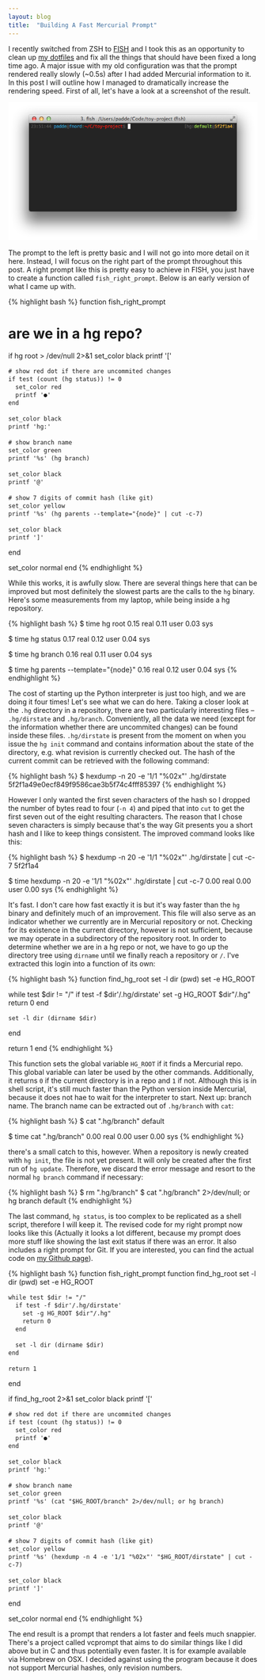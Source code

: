 ```yaml
---
layout: blog
title:  "Building A Fast Mercurial Prompt"
---
```


I recently switched from ZSH to [FISH](http://fishshell.com) and I took this as an opportunity to clean up [my dotfiles](http://github.com/padde/dotfiles) and fix all the things that should have been fixed a long time ago. A major issue with my old configuration was that the prompt rendered really slowly (~0.5s) after I had added Mercurial information to it. In this post I will outline how I managed to dramatically increase the rendering speed. First of all, let's have a look at a screenshot of the result.

![Screenshot of my prompt](/assets/2013-10-19-screenshot.png)

The prompt to the left is pretty basic and I will not go into more detail on it
here. Instead, I will focus on the right part of the prompt throughout this
post. A right prompt like this is pretty easy to achieve in FISH, you just have
to create a function called `fish_right_prompt`. Below is an early version of what I came up with.

{% highlight bash %}
function fish_right_prompt
  # are we in a hg repo?
  if hg root > /dev/null 2>&1
    set_color black
    printf '['

    # show red dot if there are uncommited changes
    if test (count (hg status)) != 0
      set_color red
      printf '●'
    end

    set_color black
    printf 'hg:'

    # show branch name
    set_color green
    printf '%s' (hg branch)

    set_color black
    printf '@'

    # show 7 digits of commit hash (like git)
    set_color yellow
    printf '%s' (hg parents --template="{node}" | cut -c-7)

    set_color black
    printf ']'
  end

  set_color normal
end
{% endhighlight %}

While this works, it is awfully slow. There are several things here that can be
improved but most definitely the slowest parts are the calls to the `hg` binary.
Here's some measurements from my laptop, while being inside a hg repository.

{% highlight bash %}
$ time hg root
        0.15 real         0.11 user         0.03 sys

$ time hg status
        0.17 real         0.12 user         0.04 sys

$ time hg branch
        0.16 real         0.11 user         0.04 sys

$ time hg parents --template="{node}"
        0.16 real         0.12 user         0.04 sys
{% endhighlight %}


The cost of starting up the Python interpreter is just too high, and we are
doing it four times! Let's see what we can do here. Taking a closer look at
the `.hg` directory in a repository, there are two particularly interesting files – `.hg/dirstate` and `.hg/branch`. Conveniently, all the data we need (except for the information whether there are uncommited changes) can be found inside these
files. `.hg/dirstate` is present from the moment on when you issue the `hg init`
command and contains information about the state of the directory, e.g. what
revision is currently checked out. The hash of the current commit can be retrieved with the following command:

{% highlight bash %}
$ hexdump -n 20 -e '1/1 "%02x"' .hg/dirstate
5f2f1a49e0ecf849f9586cae3b5f74c4fff85397
{% endhighlight %}

However I only wanted the first seven characters of the hash so I dropped the
number of bytes read to four (`-n 4`) and piped that into `cut` to get the first
seven out of the eight resulting characters. The reason that I chose seven
characters is simply because that's the way Git presents you a short hash and I
like to keep things consistent. The improved command looks like this:

{% highlight bash %}
$ hexdump -n 20 -e '1/1 "%02x"' .hg/dirstate | cut -c-7
5f2f1a4

$ time hexdump -n 20 -e '1/1 "%02x"' .hg/dirstate | cut -c-7
      0.00 real         0.00 user         0.00 sys
{% endhighlight %}

It's fast. I don't care how fast exactly it is but it's way faster than the
`hg` binary and definitely much of an improvement. This file will also serve as an indicator whether we currently are in Mercurial repository or not. Checking for its existence in the current directory, however is not sufficient, because we may operate in a subdirectory of the repository root. In order to determine whether we are in a hg repo or not, we have to go up the directory tree using `dirname` until we finally reach a repository or `/`. I've extracted this login into a function of its own:

{% highlight bash %}
function find_hg_root
  set -l dir (pwd)
  set -e HG_ROOT

  while test $dir != "/"
    if test -f $dir'/.hg/dirstate'
      set -g HG_ROOT $dir"/.hg"
      return 0
    end

    set -l dir (dirname $dir)
  end

  return 1
end
{% endhighlight %}

This function sets the global variable `HG_ROOT` if it finds a Mercurial repo.
This global variable can later be used by the other commands. Additionally, it
returns `0` if the current directory is in a repo and `1` if not. Although this
is in shell script, it's still much faster than the Python version inside
Mercurial, because it does not hae to wait for the interpreter to start.
Next up: branch name. The branch name can be extracted out of `.hg/branch` with `cat`:

{% highlight bash %}
$ cat ".hg/branch"
default

$ time cat ".hg/branch"
      0.00 real         0.00 user         0.00 sys
{% endhighlight %}

there's a small catch to this, however. When a repository is newly created with
`hg init`, the file is not yet present. It will only be created after the first run of `hg update`. Therefore, we discard the error message and resort to the normal `hg branch` command if necessary:

{% highlight bash %}
$ rm ".hg/branch"
$ cat ".hg/branch" 2>/dev/null; or hg branch
default
{% endhighlight %}

The last command, `hg status`, is too complex to be replicated as a
shell script, therefore I will keep it. The revised code for my right
prompt now looks like this (Actually it looks a lot different, because my prompt does more stuff like showing the last exit status if there was an error. It also includes a right prompt for Git. If you are interested, you can find the actual code on [my Github page](http://github.com/padde/dotfiles)).


{% highlight bash %}
function fish_right_prompt
  function find_hg_root
    set -l dir (pwd)
    set -e HG_ROOT

    while test $dir != "/"
      if test -f $dir'/.hg/dirstate'
        set -g HG_ROOT $dir"/.hg"
        return 0
      end

      set -l dir (dirname $dir)
    end

    return 1
  end

  if find_hg_root 2>&1
    set_color black
    printf '['

    # show red dot if there are uncommited changes
    if test (count (hg status)) != 0
      set_color red
      printf '●'
    end

    set_color black
    printf 'hg:'

    # show branch name
    set_color green
    printf '%s' (cat "$HG_ROOT/branch" 2>/dev/null; or hg branch)

    set_color black
    printf '@'

    # show 7 digits of commit hash (like git)
    set_color yellow
    printf '%s' (hexdump -n 4 -e '1/1 "%02x"' "$HG_ROOT/dirstate" | cut -c-7)

    set_color black
    printf ']'
  end

  set_color normal
end
{% endhighlight %}

The end result is a prompt that renders a lot faster and feels much
snappier. There's a project called vcprompt that aims to do similar things like
I did above but in C and thus potentially even faster. It is for example
available via Homebrew on OSX. I decided against using the program because it
does not support Mercurial hashes, only revision numbers.
